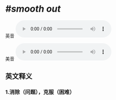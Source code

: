 # ***\#smooth out*** 
英音
<audio src="./media/smooth out1_AAC.aac" controls="controls"></audio>

美音
<audio src="./media/smooth out2_AAC.aac" controls="controls"></audio>



  

英文释义
---
### 1.**消除（问题），克服（困难）**  


